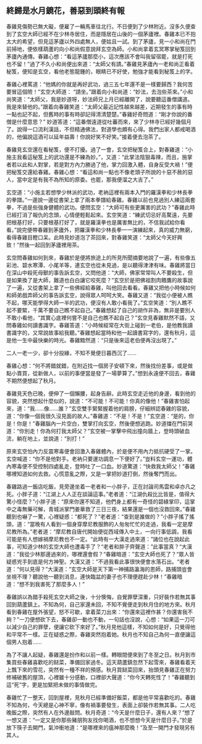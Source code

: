 終歸是水月鏡花，善惡到頭終有報
------------------------------

春雞見傷勢已無大礙，便雇了一輛馬車往北行。不日便到了少林附近。沒多久便查到了玄空大師已經不在少林寺居住，而是隱居在山後的一個茅廬裡。春雞本已不抱太大的希望，但見這茅廬以外四處無人，便姑且一試。到了茅廬，見一小和尚在門前掃地，便依樣葫蘆的向小和尚假意說拜玄空為師。小和尚拿着玄冥寒掌秘笈回到茅廬內通傳。春雞心想：“看這茅廬那麼小，這次應該不會叫我留宿罷，就是打死也不留！”過了不久小和尚便出來道：“太師父有請。”春雞見茅廬內一老和尚正看着秘笈，便知是玄空，看他老態龍鍾的，眼睛已不好使，勉強才能看到秘笈上的字。

春雞心裡罵道：“他媽的你就是再好武功，過三五七年還不是一樣要歸西？我何苦要冒這個險！”玄空大師道： “請坐。”跟着向小和尚道：“妙法，去泡些茶來。”小和尚笑道：“太師父，我是妙道呀，妙法師兄上月已經離開了，說要聽這番僧講道。我是來替他的。”跟着向春雞笑道：“太師父最近記性越來越差，近期發生的事有時一點也記不起，但舊時的事有時卻記得清清楚楚。”春雞好奇問道：“剛才你說的番僧是什麼意思？” 妙道答道：“這番僧遠道從吐蕃而來，來了少林寺已經好幾個月了。說得一口流利漢話，不但精通佛法，對道學也頗有心得。我們出家人都戒喝酒的，他偏說這酒可以延年益壽！你說好笑不好笑。”接着便去泡茶了。

春雞見玄空還在看秘笈，便不打擾。過了一會，玄空把秘笈合上，對春雞道：“小施主我看這秘笈上的武功還是不練為妙。”，又道：“此掌法陰狠毒辣，而且，施掌者若以此和人對掌，若是對方內力勝過了他，掌力回激入體，自身反受大禍！”便把秘笈交還給春雞。春雞心想：“看這和尚一點也不像老頭子所說的十惡不赦的惡人，當中定是有我不為所知的原委。也罷，那我便溜之大吉了。”

玄空道：“小施主若想學少林派的武功，老衲這裡有兩本入門的羅漢拳和少林長拳的拳譜。”一邊說一邊從書架上拿了兩本拳譜給春雞。春雞以前也見過別人練這兩套拳，不過是些強身健體的武功。便問玄空：“大師可有些更厲害的武功？”春雞此時已經打消了報仇的念頭，心情便輕鬆起來。玄空笑道：“練武切忌好高騖遠，先要把根基打好，只要根基打好了，就是羅漢拳也是厲害無比的，不信我試給你看看。”說完便帶春雞到茅廬外，把羅漢拳和少林長拳一一演練起來，真的威力無窮，看得春雞目瞪口呆。此時見妙道泡了茶回來，對春雞笑道：“太師父今天好興致！”然後一起回到茅廬裡用茶。

玄空問春雞如何到來，春雞於是便將旅途上的所見所聞摘要地說了一遍，有些像五彩池、碧水寒潭、小尾羊等，連玄空也從未見過，是以聽得津津有味。春雞將當日在深山中殺死母獸的事告訴玄空，又問他道：“大師，佛家常常叫人不要殺生，但是如果換了是大師，難道也白白讓它咬死麼？”玄空於是把佛祖割肉餵鷹的故事說了一遍，又從書架上拿了一些佛經給春雞，叫他回去看看。春雞又把他小時候如何和師弟戲弄師父的事告訴玄空，說得眾人呵呵大笑。春雞又道：“我從小便被人瞧不起，哪天能學得大師一半的武功，便沒有人敢小看我了。”玄空笑道：“別人瞧不起不要緊，千萬不要自己瞧不起自己。”春雞想起了自己的胡作非為，無非是要別人不敢小看他，“其實心底裡何嘗不是自己也瞧不起自己？”玄空見春雞默然不語，又問春雞如何讀書識字。春雞答道：“小時候經常在大街上碰到一老伯，是他教我讀書識字的，又常說故事給我聽。”春雞想起當時和他一起讀書寫字的，還有秋月，這是他一生中最快樂的時光。春雞黯然道：“只是後來這老伯便再沒出現了。”

二人一老一少，卻十分投緣，不知不覺便日暮西沉了......

春雞心想：“何不將錯就錯，在附近找一個房子安頓下來，然後找份差事，或是做點小賣買，從新做人，以前的事便當是發了一場夢算了。”想到永遠便不回去，春雞不期然便想起了秋月。

春雞見天色已晚，便伸了一個懶腰，起身告辭。此時玄空走近他的身邊，看到他的容貌，突然想起什麼似的，說道：“不可能！不可能！你真的像他！”春雞害怕起來，道：“我......像......誰？”玄空雙手緊緊握着他的肩膀，仔細辨認春雞的容貌，道：“你像一個我很久沒見面的故人。”春雞道：“不是！不是！”玄空道：“是的，你是！你是！”春雞腦內一片空白，雙掌打向玄空，然後便想逃跑。妙道擋在門前哭道：“你別走！你為何打我太師父？”玄空被一掌擊中飛出撞向牆上，登時頭破血流，躺在地上，並說道：“別打！”

原來玄空怕內力反震寒毒便會回激入春雞體內，於是便不用內力抵抗硬受了一掌。玄空喊道：“你不是他對手。老衲只要運功調息一下便好了。”豈料玄空一運功，體內寒毒便不受控制四處亂走，登時吐了一口血。妙道驚道：“快救我太師父！”春雞哪裡知道如何去救。心慌意亂之際，又是一掌把妙道打倒，然後奪門而出。


春雞路過一飯店吃飯，見旁邊坐着一老者和一小胖子，正在討論司馬雲和卓亦凡之死。小胖子道：“江湖上人人正在談論這事。”老者道：“江湖仇殺比比皆是，值得大驚小怪麼？”小胖子道：“原來你還不知道，他們身上都有一奇怪的碧綠掌印，這掌中之毒無藥可解，青城派掌門姜華救了三日三夜，結果還是一個也沒救回來。”春雞聽到也嚇了一驚，心裡疑惑：“都死了？”老者道：“查到是誰做的？”小胖子搖了搖頭，道：“當晚有人看到一個身穿摩尼教服飾的人匆匆忙忙的走過，我看一定是摩尼教所為。”老者道：“摩尼教自唐代開始便從西域傳入中土，一向行事低調，我看可能是有人想嫁禍摩尼教也不一定。“此時有一大漢走過來道：”諸位也在說起此事，可知道少林的玄空大師也遭毒手了？“老者和胖子齊聲道：”此事當真？“大漢道：”我從少林那邊過來的，哪裡還會假？“春雞暗道：”玄空大師也死了？“眾人皆疑惑兇手到底是何方神聖。大漢又道：”不過我看此事很快便會水落石出。“老者道：“何以見得？”大漢道：”玄空大師是天下第一神捕路瀛海的恩師，路捕頭豈會坐視不理？聽說他一聽到消息，連快臨盆的妻子也不理便趕赴少林！”春雞暗道：“想不到我害死了那麼多人！”

春雞誤以為錯手殺死玄空大師之後，十分懊悔，自覺罪孽深重，只好裝作若無其事回到葫蘆鎮上。不知為何，自己家還未回，不知不覺便走到秋月住的地方來。秋月看到春雞在屋外張望，怒不可歇，拿着菜刀出來：“你還來這裡作甚？你還害我不夠？”一刀便想砍下去，春雞卻一動也不動，一句話也沒說，心想：“如果這一刀可以減少自己的罪孽，便讓它砍下來好了。”秋月見他這樣，不知如何是好，只覺得他和平常不一樣。正在疑惑之際，春雞突然抱着她。秋月也不知自己為何一直便讓這個男人抱着......

為了不讓人起疑，春雞還是扮作和以前一樣。轉眼間便來到了冬至之日。秋月到市集買些春雞喜歡吃的餸菜，準備回家過冬。這天葫蘆鎮忽然下起雪來，春雞看着天上飄下來的雪花，突然有一種不祥的預感。秋月買餸菜回來，抬頭見春雞正在努力修補破舊的屋頂，心裡雖十分感動，口裡卻大聲道：“你今天轉死性了！”春雞聽到這“死”字，更是加緊把未做的事情做完。

春雞忙了一整天，回到屋裡，見秋月已經準備好飯菜，都是他平常喜歡吃的。春雞不知為何，今天總是心神不寧，像有禍事要發生，表面上卻裝作若無其事。二人吃晚飯之際，突然有人在外邊敲問。秋月奇道：“今天是什麼日子，還有人來？”想了一想又道：“一定又是你那些豬朋狗友找你喝酒，也不想想今天是什麼日子。”於是放下筷子去開門，氣沖衝地道：“是哪裡來的瘟神那麼晚！”及至一開門才發現另有其人。
